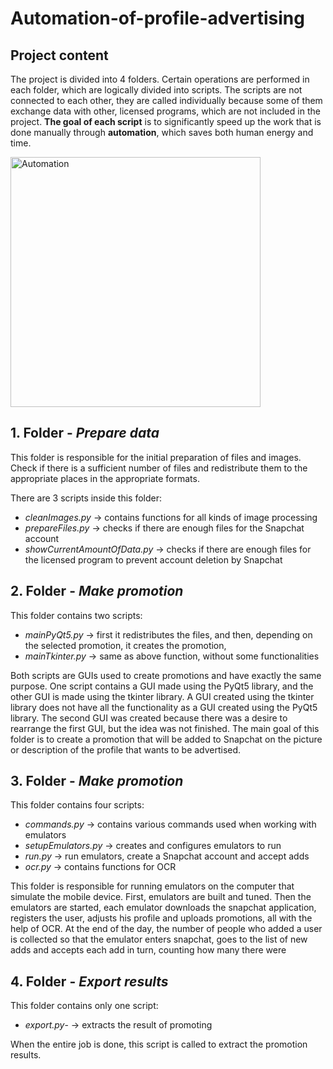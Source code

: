 # Automation-of-profile-advertising

## Project content

The project is divided into 4 folders. Certain operations are performed in each folder, which are logically divided into scripts. The scripts are not connected to each other, they are called individually because some of them exchange data with other, licensed programs, which are not included in the project. **The goal of each script** is to significantly speed up the work that is done manually through **automation**, which saves both human energy and time.

<img align='center' alt = 'Automation' width = '400' src = 'https://www.learninglinksindia.org/public/images/screen-manages.gif'>

## 1. Folder - _Prepare data_

This folder is responsible for the initial preparation of files and images. Check if there is a sufficient number of files and redistribute them to the appropriate places in the appropriate formats.

There are 3 scripts inside this folder:

- _cleanImages.py_ -> contains functions for all kinds of image processing
- _prepareFiles.py_ -> checks if there are enough files for the Snapchat account
- _showCurrentAmountOfData.py_ -> checks if there are enough files for the licensed program to prevent account deletion by Snapchat

## 2. Folder - _Make promotion_

This folder contains two scripts:

- _mainPyQt5.py_ -> first it redistributes the files, and then, depending on the selected promotion, it creates the promotion, 
- _mainTkinter.py_ -> same as above function, without some functionalities

Both scripts are GUIs used to create promotions and have exactly the same purpose. One script contains a GUI made using the PyQt5 library, and the other GUI is made using the tkinter library. A GUI created using the tkinter library does not have all the functionality as a GUI created using the PyQt5 library. The second GUI was created because there was a desire to rearrange the first GUI, but the idea was not finished. The main goal of this folder is to create a promotion that will be added to Snapchat on the picture or description of the profile that wants to be advertised.

## 3. Folder - _Make promotion_

This folder contains four scripts:

- _commands.py_ -> contains various commands used when working with emulators
- _setupEmulators.py_ -> creates and configures emulators to run
- _run.py_ -> run emulators, create a Snapchat account and accept adds
- _ocr.py_ -> contains functions for OCR

This folder is responsible for running emulators on the computer that simulate the mobile device. First, emulators are built and tuned. Then the emulators are started, each emulator downloads the snapchat application, registers the user, adjusts his profile and uploads promotions, all with the help of OCR. At the end of the day, the number of people who added a user is collected so that the emulator enters snapchat, goes to the list of new adds and accepts each add in turn, counting how many there were

## 4. Folder - _Export results_

This folder contains only one script:

- _export.py_- -> extracts the result of promoting

When the entire job is done, this script is called to extract the promotion results.

